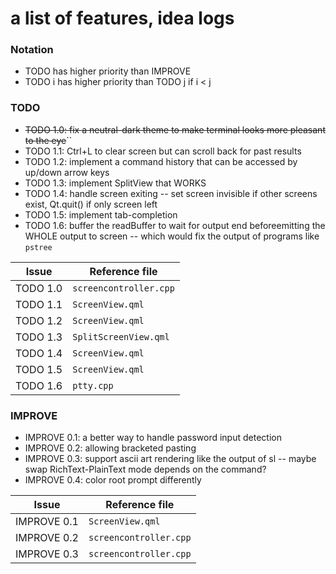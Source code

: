 # a list of features, idea logs
### Notation 
- TODO has higher priority than IMPROVE 
- TODO i has higher priority than TODO j if i < j

### TODO
- ~~TODO 1.0: fix a neutral-dark theme to make terminal looks more pleasant to the eye~~``
- TODO 1.1: Ctrl+L to clear screen but can scroll back for past results 
- TODO 1.2: implement a command history that can be accessed by up/down arrow keys 
- TODO 1.3: implement SplitView that WORKS 
- TODO 1.4: handle screen exiting -- set screen invisible if other screens exist, Qt.quit() if only screen left 
- TODO 1.5: implement tab-completion 
- TODO 1.6: buffer the readBuffer to wait for output end beforeemitting the WHOLE output to screen -- which would fix the output of programs like `pstree` 

| Issue | Reference file | 
| --- | --- | 
| TODO 1.0 | `screencontroller.cpp` |
| TODO 1.1 | `ScreenView.qml` |
| TODO 1.2 | `ScreenView.qml` |
| TODO 1.3 | `SplitScreenView.qml` |
| TODO 1.4 | `ScreenView.qml` |
| TODO 1.5 | `ScreenView.qml` |
| TODO 1.6 | `ptty.cpp` |

### IMPROVE
- IMPROVE 0.1: a better way to handle password input detection
- IMPROVE 0.2: allowing bracketed pasting 
- IMPROVE 0.3: support ascii art rendering like the output of sl -- maybe swap RichText-PlainText mode depends on the command? 
- IMPROVE 0.4: color root prompt differently  

| Issue | Reference file |
| --- | --- |
| IMPROVE 0.1 | `ScreenView.qml` |
| IMPROVE 0.2 | `screencontroller.cpp` |
| IMPROVE 0.3 | `screencontroller.cpp` |